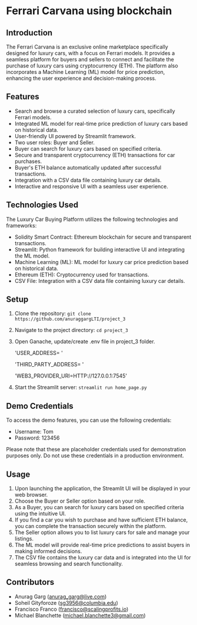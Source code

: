 # Ferrari Carvana using blockchain


## Introduction
The Ferrari Carvana is an exclusive online marketplace specifically designed for luxury cars, with a focus on Ferrari models. It provides a seamless platform for buyers and sellers to connect and facilitate the purchase of luxury cars using cryptocurrency (ETH). The platform also incorporates a Machine Learning (ML) model for price prediction, enhancing the user experience and decision-making process.

## Features
- Search and browse a curated selection of luxury cars, specifically Ferrari models.
- Integrated ML model for real-time price prediction of luxury cars based on historical data.
- User-friendly UI powered by Streamlit framework.
- Two user roles: Buyer and Seller.
- Buyer can search for luxury cars based on specified criteria.
- Secure and transparent cryptocurrency (ETH) transactions for car purchases.
- Buyer's ETH balance automatically updated after successful transactions.
- Integration with a CSV data file containing luxury car details.
- Interactive and responsive UI with a seamless user experience.

## Technologies Used
The Luxury Car Buying Platform utilizes the following technologies and frameworks:
- Solidity Smart Contract: Ethereum blockchain for secure and transparent transactions.
- Streamlit: Python framework for building interactive UI and integrating the ML model.
- Machine Learning (ML): ML model for luxury car price prediction based on historical data.
- Ethereum (ETH): Cryptocurrency used for transactions.
- CSV File: Integration with a CSV data file containing luxury car details.

## Setup
1. Clone the repository: `git clone https://github.com/anuraggargLTI/project_3`
2. Navigate to the project directory: `cd project_3`
3. Open Ganache, update/create .env file in project_3 folder.

   'USER_ADDRESS= <WALLET ADDRESS FROM GANACHE>'
   
   'THIRD_PARTY_ADDRESS= <SECOND WALLET ADDRESS FROM GANACHE>'
   
   'WEB3_PROVIDER_URI=HTTP://127.0.0.1:7545'
   
5. Start the Streamlit server: `streamlit run home_page.py`

## Demo Credentials

To access the demo features, you can use the following credentials:

- Username: Tom
- Password: 123456

Please note that these are placeholder credentials used for demonstration purposes only. Do not use these credentials in a production environment. 


## Usage
1. Upon launching the application, the Streamlit UI will be displayed in your web browser.
2. Choose the Buyer or Seller option based on your role.
3. As a Buyer, you can search for luxury cars based on specified criteria using the intuitive UI.
4. If you find a car you wish to purchase and have sufficient ETH balance, you can complete the transaction securely within the platform.
5. The Seller option allows you to list luxury cars for sale and manage your listings.
6. The ML model will provide real-time price predictions to assist buyers in making informed decisions.
7. The CSV file contains the luxury car data and is integrated into the UI for seamless browsing and search functionality.

## Contributors
- Anurag Garg (anurag_garg@live.com)
- Soheil Gityforoze (sg3956@columbia.edu)
- Francisco Franco (francisco@scalingprofits.io)
- Michael Blanchette (michael.blanchette3@gmail.com)


